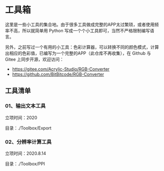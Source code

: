 # 工具箱

这里是一些小工具的集合地。由于很多工具做成完整的APP太过繁琐，或者使用频率不高，所以就简单用 Python 写成一个个小工具即可，当然不严格限制编写语言。

另外，之前写过一个有用的小工具：色彩计算器，可以转换不同的颜色模式，计算出相应的色彩值，已编写为一个完整的APP（此仓库不再收集），在 Github 与 Gitee 上同步开源，欢迎访问：

+ https://gitee.com/Acrylic-Studio/RGB-Converter
+ https://github.com/BitBitcode/RGB-Converter

## 工具清单

### 01、输出文本工具

立项时间：2020

目录：./Toolbox/Export

### 02、分辨率计算工具

立项时间：2020.8.14

目录：./Toolbox/PPI

